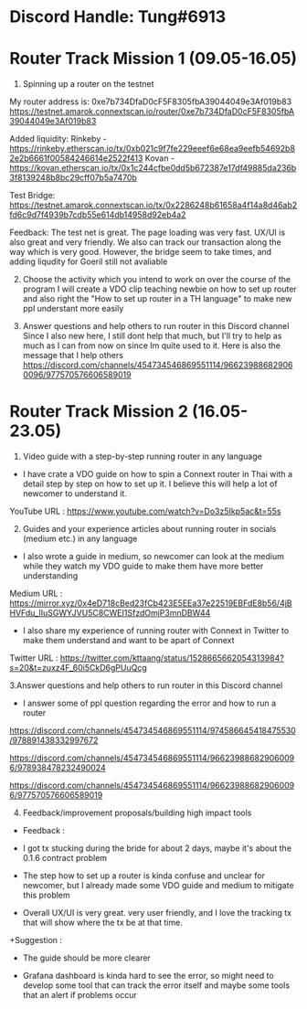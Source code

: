 # Discord Handle: Tung#6913

# Router Track Mission 1 (09.05-16.05)


1. Spinning up a router on the testnet

My router address is: 0xe7b734DfaD0cF5F8305fbA39044049e3Af019b83
                      https://testnet.amarok.connextscan.io/router/0xe7b734DfaD0cF5F8305fbA39044049e3Af019b83

Added liquidity: Rinkeby - https://rinkeby.etherscan.io/tx/0xb021c9f7fe229eeef6e68ea9eefb54692b82e2b6661f00584246614e2522f413
                 Kovan -   https://kovan.etherscan.io/tx/0x1c244cfbe0dd5b672387e17df49885da236b3f8139248b8bc29cff07b5a7470b


Test Bridge:     https://testnet.amarok.connextscan.io/tx/0x2286248b61658a4f14a8d46ab2fd6c9d7f4939b7cdb55e614db14958d92eb4a2

Feedback: The test net is great. The page loading was very fast. UX/UI is also great and very friendly. We also can track our transaction along the way
which is very good. However, the bridge seem to take times, and adding liqudity for Goeril still not avaliable



2. Choose the activity which you intend to work on over the course of the program
    I will create a VDO clip teaching newbie on how to set up router and also right the "How to set up router in a TH language" to make new ppl understant 
    more easily


3. Answer questions and help others to run router in this Discord channel
    Since I also new here, I still dont help that much, but I'll try to help as much as I can from now on since Im quite used to it.
    Here is also the message that I help others https://discord.com/channels/454734546869551114/966239886829060096/977570576606589019
    


# Router Track Mission 2 (16.05-23.05)

1. Video guide with a step-by-step running router in any language

- I have crate a VDO guide on how to spin a Connext router in Thai with a detail step by step on how to set up it. I believe this will help a lot of newcomer to understand it.

YouTube URL : https://www.youtube.com/watch?v=Do3z5Ikp5ac&t=55s



2. Guides and your experience articles about running router in socials (medium etc.) in any language 

- I also wrote a guide in medium, so newcomer can look at the medium while they watch my VDO guide to make them have more better understanding

Medium URL : https://mirror.xyz/0x4eD718cBed23fCb423E5EEa37e22519EBFdE8b56/4jBHVFdu_IIuSGWYJVU5C8CWEI1SfzdOmjP3mnDBW44

- I also share my experience of running router with Connext in Twitter to make them understand and want to be apart of Connext

Twitter URL : https://twitter.com/kttaang/status/1528665662054313984?s=20&t=zuxz4F_60i5CkD6gPUuQcg



3.Answer questions and help others to run router in this Discord channel

- I answer some of ppl question regarding the error and how to run a router

https://discord.com/channels/454734546869551114/974586645418475530/978891438332997672

https://discord.com/channels/454734546869551114/966239886829060096/978938478232490024

https://discord.com/channels/454734546869551114/966239886829060096/977570576606589019



4. Feedback/improvement proposals/building high impact tools

+ Feedback : 

- I got tx stucking during the bride for about 2 days, maybe it's about the 0.1.6 contract problem

- The step how to set up a router is kinda confuse and unclear for newcomer, but I already made some VDO guide and medium to mitigate this problem

- Overall UX/UI is very great. very user friendly, and I love the tracking tx that will show where the tx be at that time.

+Suggestion : 

- The guide should be more clearer

- Grafana dashboard is kinda hard to see the error, so might need to develop some tool that can track the error itself and maybe some tools that an alert if problems occur